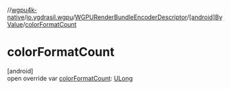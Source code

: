 //[wgpu4k-native](../../../../index.md)/[io.ygdrasil.wgpu](../../index.md)/[WGPURenderBundleEncoderDescriptor](../index.md)/[[android]ByValue](index.md)/[colorFormatCount](color-format-count.md)

# colorFormatCount

[android]\
open override var [colorFormatCount](color-format-count.md): [ULong](https://kotlinlang.org/api/core/kotlin-stdlib/kotlin/-u-long/index.html)